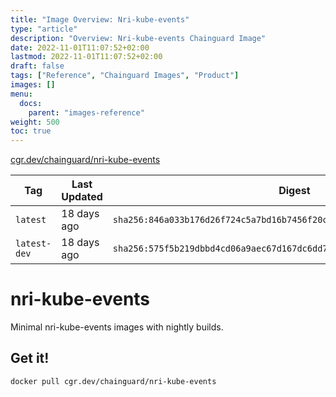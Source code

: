 ```yaml
---
title: "Image Overview: Nri-kube-events"
type: "article"
description: "Overview: Nri-kube-events Chainguard Image"
date: 2022-11-01T11:07:52+02:00
lastmod: 2022-11-01T11:07:52+02:00
draft: false
tags: ["Reference", "Chainguard Images", "Product"]
images: []
menu:
  docs:
    parent: "images-reference"
weight: 500
toc: true
---
```


[cgr.dev/chainguard/nri-kube-events](https://github.com/chainguard-images/images/tree/main/images/nri-kube-events)

| Tag          | Last Updated | Digest                                                                    |
|--------------|--------------|---------------------------------------------------------------------------|
| `latest`     | 18 days ago  | `sha256:846a033b176d26f724c5a7bd16b7456f20c657c3a07e88a37bb7e54417b4ee1a` |
| `latest-dev` | 18 days ago  | `sha256:575f5b219dbbd4cd06a9aec67d167dc6dd70d87a22eff0a9d919e6f1c9c02803` |

# nri-kube-events

Minimal nri-kube-events images with nightly builds.

## Get it!

```shell
docker pull cgr.dev/chainguard/nri-kube-events
```